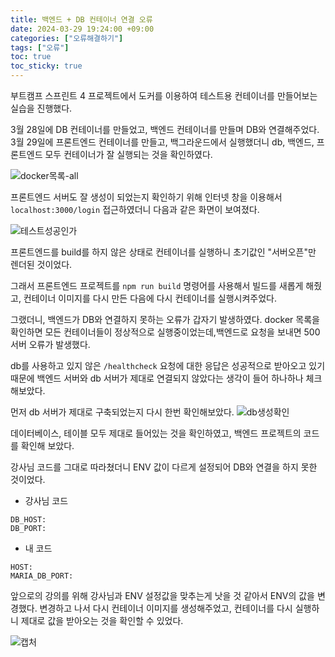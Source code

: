 ```yaml
---
title: 백엔드 + DB 컨테이너 연결 오류
date: 2024-03-29 19:24:00 +09:00
categories: ["오류해결하기"]
tags: ["오류"]
toc: true
toc_sticky: true
---
```


부트캠프 스프린트 4 프로젝트에서 도커를 이용하여 테스트용 컨테이너를 만들어보는 실습을 진행했다.

3월 28일에 DB 컨테이너를 만들었고, 백엔드 컨테이너를 만들며 DB와 연결해주었다. 3월 29일에 프론트엔드 컨테이너를 만들고, 백그라운드에서 실행했더니 db, 백엔드, 프론트엔드 모두 컨테이너가 잘 실행되는 것을 확인하였다.

![docker목록-all](https://github.com/hyemin12/hyemin12.github.io/assets/66300732/57bb48af-9484-4f2e-97b4-5e1b091318e8)

프론트엔드 서버도 잘 생성이 되었는지 확인하기 위해 인터넷 창을 이용해서 `localhost:3000/login` 접근하였더니 다음과 같은 화면이 보여졌다.

![테스트성공인가](https://github.com/hyemin12/hyemin12.github.io/assets/66300732/3001ca8e-39ca-42c2-baa5-3c0a4672c85c)

프론트엔드를 build를 하지 않은 상태로 컨테이너를 실행하니 초기값인 "서버오픈"만 렌더된 것이었다.

그래서 프론트엔드 프로젝트를 `npm run build` 명령어를 사용해서 빌드를 새롭게 해줬고, 컨테이너 이미지를 다시 만든 다음에 다시 컨테이너를 실행시켜주었다.

그랬더니, 백엔드가 DB와 연결하지 못하는 오류가 갑자기 발생하였다. docker 목록을 확인하면 모든 컨테이너들이 정상적으로 실행중이었는데,백엔드로 요청을 보내면 500 서버 오류가 발생했다.

db를 사용하고 있지 않은 `/healthcheck` 요청에 대한 응답은 성공적으로 받아오고 있기 때문에 백엔드 서버와 db 서버가 제대로 연결되지 않았다는 생각이 들어 하나하나 체크해보았다.

먼저 db 서버가 제대로 구축되었는지 다시 한번 확인해보았다.
![db생성확인](https://github.com/hyemin12/hyemin12.github.io/assets/66300732/27362749-5867-44ad-a018-f141e54d0141)

데이터베이스, 테이블 모두 제대로 들어있는 것을 확인하였고, 백엔드 프로젝트의 코드를 확인해 보았다.

강사님 코드를 그대로 따라쳤더니 ENV 값이 다르게 설정되어 DB와 연결을 하지 못한 것이었다.

- 강사님 코드

```
DB_HOST:
DB_PORT:
```

- 내 코드

```
HOST:
MARIA_DB_PORT:
```

앞으로의 강의를 위해 강사님과 ENV 설정값을 맞추는게 낫을 것 같아서 ENV의 값을 변경했다. 변경하고 나서 다시 컨테이너 이미지를 생성해주었고, 컨테이너를 다시 실행하니 제대로 값을 받아오는 것을 확인할 수 있었다.

![캡처](https://github.com/hyemin12/hyemin12.github.io/assets/66300732/32913dee-49a8-4fed-805f-4e99a4eae481)
